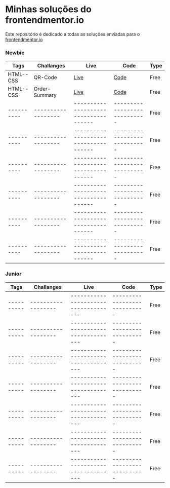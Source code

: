 # Minhas soluções do frontendmentor.io 

Este repositório é dedicado a todas as soluções enviadas para o [frontendmentor.io ](https://www.frontendmentor.io/)

### Newbie


| Tags  | Challanges | Live|  Code|  Type| 
| --- | -- |  -- | --  |  -- |
| HTML--CSS      |  QR-Code | [Live](https://qr-code-component-omega-bay.vercel.app/) | [Code](https://github.com/prmergu/frontendmentor_challenges/tree/main/qr-code-component) |Free|
| HTML--CSS      |  Order-Summary       | [Live](https://order-summary-component-sandy-gamma.vercel.app/)  | [Code](https://github.com/prmergu/frontendmentor_challenges/tree/main/order-summary-component) |Free|
| ----------     |  ------------------  | ------------------------------------  | ---------------------------- |Free|
| ----------     |  ------------------  | ------------------------------------  | ---------------------------- |Free|
| ----------     |  ------------------  | ------------------------------------  | ---------------------------- |Free|
| ----------     |  ------------------  | ------------------------------------  | ---------------------------- |Free|
| ----------     |  ------------------  | ------------------------------------  | ---------------------------- |Free|
| ----------     |  ------------------  | ------------------------------------  | ---------------------------- |Free|


### Junior

| Tags  | Challanges | Live|  Code|  Type| 
| --- | -- |  -- | --  |  -- |
| ----------     |  ------------------  | ------------------------------------  | ---------------------------- |Free|
| ----------     |  ------------------  | ------------------------------------  | ---------------------------- |Free|
| ----------     |  ------------------  | ------------------------------------  | ---------------------------- |Free|
| ----------     |  ------------------  | ------------------------------------  | ---------------------------- |Free|
| ----------     |  ------------------  | ------------------------------------  | ---------------------------- |Free|
| ----------     |  ------------------  | ------------------------------------  | ---------------------------- |Free|
| ----------     |  ------------------  | ------------------------------------  | ---------------------------- |Free|
